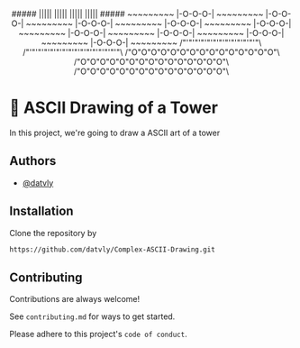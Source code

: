 <p align="center">
              #####
              |||||
              |||||
              |||||
              |||||
              #####
            ~~~~~~~~~
            |-O-O-O-|
            ~~~~~~~~~
            |-O-O-O-|
            ~~~~~~~~~
            |-O-O-O-|
            ~~~~~~~~~
            |-O-O-O-|
            ~~~~~~~~~
            |-O-O-O-|
            ~~~~~~~~~
            |-O-O-O-|
            ~~~~~~~~~
            |-O-O-O-|
            ~~~~~~~~~
            |-O-O-O-|
            ~~~~~~~~~
            |-O-O-O-|
            ~~~~~~~~~
   /"'"'"'"'"'"'"'"'"'"'"'"'"\
/"'"'"'"'"'"'"'"'"'"'"'"'"'"'"'"\
/"O"O"O"O"O"O"O"O"O"O"O"O"O"O"O"\
/"O"O"O"O"O"O"O"O"O"O"O"O"O"O"O"\
/"O"O"O"O"O"O"O"O"O"O"O"O"O"O"O"\
  
<p>

# 🎨 ASCII Drawing of a Tower

In this project, we're going to draw a ASCII art of a tower



## Authors

- [@datvly](https://www.github.com/datvly)


## Installation

Clone the repository by
```bash
https://github.com/datvly/Complex-ASCII-Drawing.git
```
    
## Contributing

Contributions are always welcome!

See `contributing.md` for ways to get started.

Please adhere to this project's `code of conduct`.

